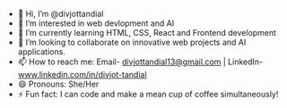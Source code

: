 - 👋 Hi, I’m @divjottandial
- 👀 I’m interested in web devlopment and AI
- 🌱 I’m currently learning HTML, CSS, React and Frontend development
- 💞️ I’m looking to collaborate on innovative web projects and AI applications.
- 📫 How to reach me: Email- divjottandial13@gmail.com | LinkedIn- www.linkedin.com/in/divjot-tandial
- 😄 Pronouns: She/Her
- ⚡ Fun fact: I can code and make a mean cup of coffee simultaneously!


